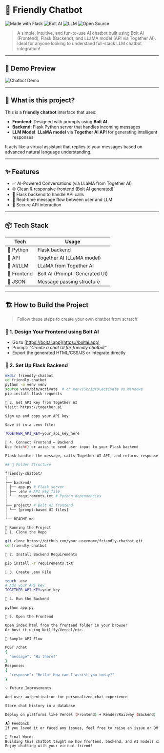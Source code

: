 # 🤖 Friendly Chatbot

![Made with Flask](https://img.shields.io/badge/Made%20with-Flask-blue)
![Bolt AI](https://img.shields.io/badge/Frontend-Bolt%20AI-yellow)
![LLM](https://img.shields.io/badge/Powered%20By-LLaMA%20%7C%20Together%20AI-brightgreen)
![Open Source](https://img.shields.io/badge/Open%20Source-Yes-blueviolet)

> A simple, intuitive, and fun-to-use AI chatbot built using Bolt AI (Frontend), Flask (Backend), and LLaMA model (API via Together AI). Ideal for anyone looking to understand full-stack LLM chatbot integration!

---

## 🌟 Demo Preview

![Chatbot Demo](https://media.giphy.com/media/v1.YOUR_CHATBOT_GIF_LINK_HERE/giphy.gif)

---

## 🧠 What is this project?

This is a **friendly chatbot** interface that uses:

- **Frontend**: Designed with prompts using **Bolt AI**
- **Backend**: Flask Python server that handles incoming messages
- **LLM Model**: **LLaMA model** via **Together AI API** for generating intelligent responses

It acts like a virtual assistant that replies to your messages based on advanced natural language understanding.

---

## ✨ Features

- ✅ AI-Powered Conversations (via LLaMA from Together AI)  
- 🌐 Clean & responsive frontend (Bolt AI generated)  
- 🧠 Flask backend to handle API calls  
- 🚀 Real-time message flow between user and LLM  
- 🔐 Secure API interaction  

---

## 📦 Tech Stack

| Tech       | Usage                                  |
|------------|----------------------------------------|
| 🐍 Python  | Flask backend                          |
| 📡 API     | Together AI (LLaMA model)              |
| 🧠 AI/LLM   | LLaMA from Together AI                 |
| 🧪 Frontend| Bolt AI (Prompt-Generated UI)          |
| 📄 JSON    | Message passing structure              |

---

## 🏗️ How to Build the Project

> Follow these steps to create your own chatbot from scratch:

### 🔹 1. **Design Your Frontend using Bolt AI**
- Go to [https://boltai.app](https://boltai.app)  
- Prompt: _"Create a chat UI for friendly chatbot"_  
- Export the generated HTML/CSS/JS or integrate directly  

### 🔹 2. **Set Up Flask Backend**
```bash
mkdir friendly-chatbot
cd friendly-chatbot
python -m venv venv
source venv/bin/activate  # or venv\Scripts\activate on Windows
pip install flask requests

🔹 3. Get API Key from Together AI
Visit: https://together.ai

Sign up and copy your API key

Save it in a .env file:

TOGETHER_API_KEY=your_api_key_here

🔹 4. Connect Frontend ↔ Backend
Use fetch() or axios to send user input to your Flask backend

Flask handles the message, calls Together AI API, and returns response

## 📁 Folder Structure

friendly-chatbot/
│
├── backend/
│ ├── app.py # Flask server
│ ├── .env # API key file
│ └── requirements.txt # Python dependencies
│
├── project/ # Bolt AI frontend
│ └── [prompt-based UI files]
│
└── README.md

🧪 Running the Project
🔹 1. Clone the Repo

git clone https://github.com/your-username/friendly-chatbot.git
cd friendly-chatbot

🔹 2. Install Backend Requirements

pip install -r requirements.txt

🔹 3. Create .env File

touch .env
# Add your API key
TOGETHER_API_KEY=your_key

🔹 4. Run the Backend

python app.py

🔹 5. Open the Frontend

Open index.html from the frontend folder in your browser
Or host it using Netlify/Vercel/etc.

💬 Sample API Flow

POST /chat
{
  "message": "Hi there!"
}
Response:
{
  "response": "Hello! How can I assist you today?"
}

💡 Future Improvements

Add user authentication for personalized chat experience

Store chat history in a database

Deploy on platforms like Vercel (Frontend) + Render/Railway (Backend)

📬 Feedback
If you loved it or faced any issues, feel free to raise an issue or DM me!

📢 Final Words
Building this chatbot taught me how frontend, backend, and AI models can work together beautifully.
Enjoy chatting with your virtual friend!

